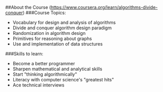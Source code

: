 ##About the Course 
(https://www.coursera.org/learn/algorithms-divide-conquer)
###Course Topics:
- Vocabulary for design and analysis of algorithms
- Divide and conquer algorithm design paradigm
- Randomization in algorithm design
- Primitives for reasoning about graphs
- Use and implementation of data structures

###Skills to learn:
- Become a better programmer
- Sharpen mathematical and analytical skills
- Start "thinking algorithmically"
- Literacy with computer science's "greatest hits"
- Ace technical interviews

